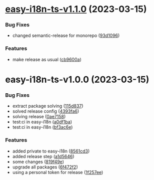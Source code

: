 # [easy-i18n-ts-v1.1.0](https://github.com/sky10p/easy-i18n/compare/easy-i18n-ts-v1.0.0...easy-i18n-ts-v1.1.0) (2023-03-15)


### Bug Fixes

* changed semantic-release for monorepo ([93d1096](https://github.com/sky10p/easy-i18n/commit/93d1096195432326974f11ddbea2f5c8a02e7d5b))


### Features

* make release as usual ([cb9600a](https://github.com/sky10p/easy-i18n/commit/cb9600a74f4f570d5943c0bd7a01d4e0053731cd))

# easy-i18n-ts-v1.0.0 (2023-03-15)


### Bug Fixes

* extract package solving ([115d837](https://github.com/sky10p/easy-i18n/commit/115d8373f2f842e62b1453bb3da101f97c2368c0))
* solved release config ([4393fa6](https://github.com/sky10p/easy-i18n/commit/4393fa609cc442eb1d08528c8da3e7f3efcd79c9))
* solving release ([0ae7158](https://github.com/sky10p/easy-i18n/commit/0ae7158da1cc2b69f10be7cab0760124fa40f517))
* test:ci in easy-i18n ([a0df1ba](https://github.com/sky10p/easy-i18n/commit/a0df1badbe2f6c0332e9342e9da4104beefeec75))
* test:ci in easy-i18n ([bf3ac6e](https://github.com/sky10p/easy-i18n/commit/bf3ac6e27af8ed83da48bdd76786e2bb64c8f90b))


### Features

* added private to easy-i18n ([8561cd3](https://github.com/sky10p/easy-i18n/commit/8561cd3527639d4fed3c664597ce676ef5ae8364))
* added release step ([a1d5646](https://github.com/sky10p/easy-i18n/commit/a1d56468920cad0e75e00c07db9fe93bebb5c63c))
* some changes ([819f49e](https://github.com/sky10p/easy-i18n/commit/819f49e900f66ead47511e2a1fbe9817b77d03d3))
* upgrade all packages ([6f472f2](https://github.com/sky10p/easy-i18n/commit/6f472f279e1a9ed11c59c8e943555edff9cedd7b))
* using a personal token for release ([1f257ee](https://github.com/sky10p/easy-i18n/commit/1f257eee085867b79c0ee4107e279125edeb08dc))
